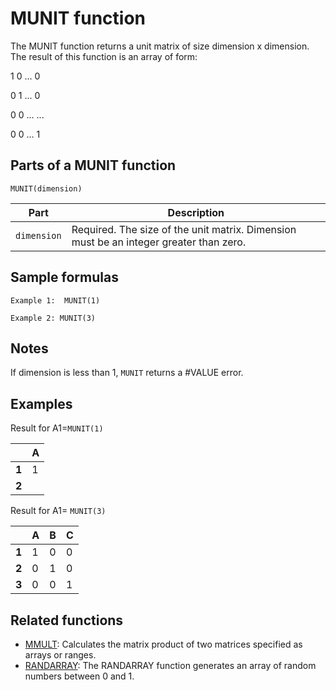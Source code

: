 # MUNIT function

The MUNIT function returns a unit matrix of size dimension x dimension. The result of this function is an array of form:

1 0 …  0

0 1 ... 0

0 0 … ...

0 0 … 1

## Parts of a MUNIT function

`MUNIT(dimension)`


| **Part**    | **Description**                                                                        |
| ----------- | -------------------------------------------------------------------------------------- |
| `dimension` | Required. The size of the unit matrix. Dimension must be an integer greater than zero. |

## Sample formulas

`Example 1:  MUNIT(1)`

`Example 2: MUNIT(3)`

## Notes

If dimension is less than 1, `MUNIT` returns a #VALUE error.

## Examples

Result for A1=`MUNIT(1)`


|       | **A** |
| ----- | ----- |
| **1** | 1     |
| **2** |       |

Result for A1= `MUNIT(3)`


|       | **A** | **B** | **C** |
| ----- | ----- | ----- | ----- |
| **1** | 1     | 0     | 0     |
| **2** | 0     | 1     | 0     |
| **3** | 0     | 0     | 1     |

## Related functions

* [MMULT](https://support.google.com/docs/answer/3094292): Calculates the matrix product of two matrices specified as arrays or ranges.
* [RANDARRAY](https://support.google.com/docs/answer/9211904): The RANDARRAY function generates an array of random numbers between 0 and 1.
